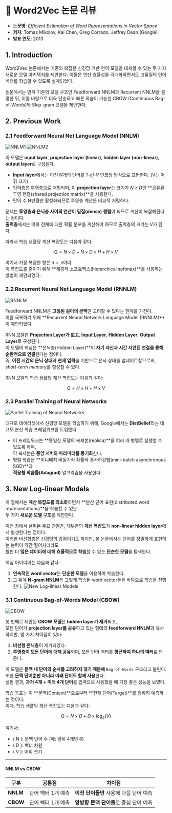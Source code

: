 # 📄 Word2Vec 논문 리뷰

- **논문명**: *Efficient Estimation of Word Representations in Vector Space*  
- **저자**: Tomas Mikolov, Kai Chen, Greg Corrado, Jeffrey Dean (Google)  
- **발표 연도**: 2013

## 1. Introduction

Word2Vec 논문에서는 기존의 복잡한 신경망 기반 언어 모델을 대체할 수 있는 두 가지 새로운 모델 아키텍처를 제안한다. 이들은 연산 효율성을 극대화하면서도 고품질의 단어 벡터를 학습할 수 있도록 설계되었다.

논문에서는 먼저 기존의 모델 구조인 Feedforward NNLM과 Recurrent NNLM을 설명한 뒤, 이를 바탕으로 더욱 단순하고 빠른 학습이 가능한 CBOW (Continuous Bag-of-Words)와 Skip-gram 모델을 제안한다.

## 2. Previous Work

### 2.1 Feedforward Neural Net Language Model (NNLM)
![NNLM1](https://github.com/user-attachments/assets/2de2464c-ced0-49db-914e-742cdb27d838)
![NNLM2](https://github.com/user-attachments/assets/d8fa1b36-f454-4f0c-a995-e58491b22491)

이 모델은 **input layer**, **projection layer (linear)**, **hidden layer (non-linear)**, **output layer**로 구성된다.

- **Input layer**에서는 이전 N개의 단어를 *1-of-V* 인코딩 방식으로 표현한다. (V는 어휘 크기)
- 입력층은 투영층으로 매핑되며, 이 **projection layer**는 크기가 *N × D*인 **공유된 투영 행렬(shared projection matrix)**을 사용한다.
- 단어 수 N만큼만 활성화되므로 투영층 계산은 비교적 저렴하다.

문제는 **투영층과 은닉층 사이의 연산이 밀집(dense) 행렬**이 되므로 계산이 복잡해진다는 점이다.  
**출력층**에서는 어휘 전체에 대한 확률 분포를 계산해야 하므로 출력층의 크기는 V가 된다.

따라서 학습 샘플당 계산 복잡도는 다음과 같다:

$$
Q = N \times D + N \times D \times H + H \times V
$$

여기서 가장 복잡한 항은 `H × V`이다.  
이 복잡도를 줄이기 위해 **계층적 소프트맥스(hierarchical softmax)**를 사용하는 방법이 제안되었다.

### 2.2 Recurrent Neural Net Language Model (RNNLM)
![RNNLM](https://github.com/user-attachments/assets/97cebe82-fac8-4d36-8b8a-545955b3b31c)

Feedforward NNLM은 **고정된 길이의 문맥**만 고려할 수 있다는 한계를 가진다.  
이를 극복하기 위해 **Recurrent Neural Network Language Model (RNNLM)**이 제안되었다.

RNN 모델은 **Projection Layer가 없고**, **Input Layer**, **Hidden Layer**, **Output Layer**로 구성된다.  
이 모델의 핵심은 **은닉층(Hidden Layer)**이 **자기 자신과 시간 지연된 연결을 통해 순환적으로 연결**된다는 점이다.  
즉, **이전 시간의 은닉 상태**와 **현재 입력**을 기반으로 은닉 상태를 업데이트함으로써, *short-term memory*를 형성할 수 있다.

RNN 모델의 학습 샘플당 계산 복잡도는 다음과 같다:

$$
Q = H \times H + H \times V
$$

### 2.3 Parallel Training of Neural Networks
![Parllel Training of Neural Networks](https://github.com/user-attachments/assets/9d3f014a-574d-4348-bfa7-ec283466a2fd)

대규모 데이터셋에서 신경망 모델을 학습하기 위해, Google에서는 **DistBelief**라는 대규모 분산 학습 프레임워크를 도입했다.

- 이 프레임워크는 **동일한 모델의 복제본(replica)**을 여러 개 병렬로 실행할 수 있도록 하며,  
  각 복제본은 **중앙 서버와 파라미터를 동기화**한다.
- 병렬 학습은 **미니배치 비동기적 확률적 경사하강법(mini-batch asynchronous SGD)**과  
  **적응형 학습률(Adagrad)** 알고리즘을 사용한다.

## 3. New Log-linear Models

이 절에서는 **계산 복잡도를 최소화**하면서 **분산 단어 표현(distributed word representations)**을 학습할 수 있는  
두 가지 **새로운 모델 구조**를 제안한다.

이전 장에서 살펴본 주요 관찰은, 대부분의 **계산 복잡도**가 **non-linear hidden layer**에서 발생한다는 점이다.  
이러한 비선형층은 신경망의 강점이기도 하지만, 본 논문에서는 단어를 정밀하게 표현하는 능력이 약간 떨어지더라도  
훨씬 더 **많은 데이터에 대해 효율적으로 학습**할 수 있는 **단순한 모델**을 탐색한다.

핵심 아이디어는 다음과 같다:

1. **연속적인 word vector**는 **단순한 모델**을 이용하여 학습한다.
2. 그 위에 **N-gram NNLM**은 그렇게 학습된 word vector들을 바탕으로 학습을 진행한다.
![New Log-linear Models](https://github.com/user-attachments/assets/6d9e5432-8c8c-480b-af9e-56a1a0bb09bd)

### 3.1 Continuous Bag-of-Words Model (CBOW)
![CBOW](https://github.com/user-attachments/assets/3507f74e-d4a7-4929-8ea0-f3c8e17e9d77)

첫 번째로 제안된 **CBOW 모델**은 **hidden layer가 제거**되고,  
모든 단어가 **projection layer를 공유**하고 있는 형태의 **feedforward NNLM**과 유사하지만, 몇 가지 차이점이 있다:

1. **비선형 은닉층**이 제거되었다.
2. **투영층이 모든 단어에 대해 공유**되며, 모든 단어 벡터를 **평균하여 하나의 벡터**로 만든다.

이 모델은 **문맥 내 단어의 순서를 고려하지 않기 때문에** `Bag-of-Words` 구조라고 불린다.  
또한 **문맥 단어뿐만 아니라 미래 단어도 함께 사용**한다.  
실험 결과, **과거 4개 + 미래 4개 단어**를 입력으로 사용했을 때 가장 좋은 성능을 보였다.

학습 목표는 이 **문맥(Context)**으로부터 **현재 단어(Target)**를 정확히 예측하는 것이다.  
이때, 학습 샘플당 계산 복잡도는 다음과 같다:

$$
Q = N \times D + D \times \log_2(V)
$$

여기서:

- \( N \): 문맥 단어 수 (예: 앞뒤 4개면 8)
- \( D \): 벡터 차원
- \( V \): 어휘 크기

---

#### **NNLM vs CBOW**

| 구분       | 공통점                      | 차이점 |
|------------|-----------------------------|--------|
| **NNLM**   | 단어 벡터 1개 예측          | **이전 단어들만** 사용해 다음 단어 예측 |
| **CBOW**   | 단어 벡터 1개 예측          | **양방향 문맥 단어들**로 중심 단어 예측 |
